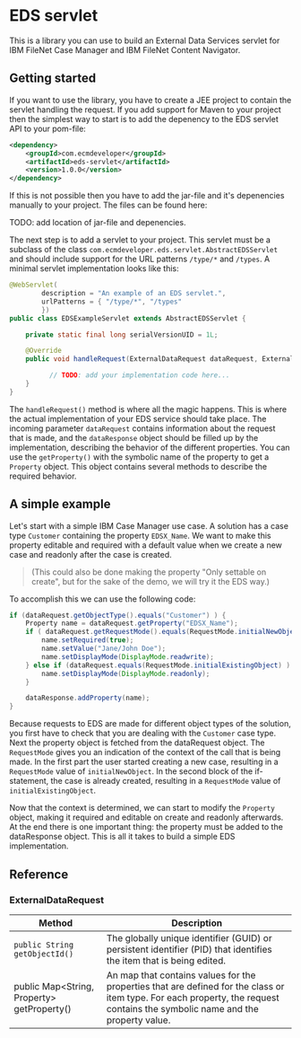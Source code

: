 # EDS servlet
This is a library you can use to build an External Data Services servlet for IBM FileNet
Case Manager and IBM FileNet Content Navigator.

## Getting started

If you want to use the library,
you have to create a JEE project to contain the servlet handling the request. If you add
support for Maven to your project then the simplest way to start is to add the depenency
to the EDS servlet API to your pom-file:

```xml
<dependency>
    <groupId>com.ecmdeveloper</groupId>
    <artifactId>eds-servlet</artifactId>
    <version>1.0.0</version>
</dependency>
```

If this is not possible then you have to add the jar-file and it's depenencies manually
to your project. The files can be found here:

TODO: add location of jar-file and depenencies.

The next step is to add a servlet to your project. This servlet must be a subclass
of the class ```com.ecmdeveloper.eds.servlet.AbstractEDSServlet``` and should include
support for the URL patterns ```/type/*``` and ```/types```. A minimal servlet implementation
looks like this:

```java
@WebServlet(
		description = "An example of an EDS servlet.",
		urlPatterns = { "/type/*", "/types"
		})
public class EDSExampleServlet extends AbstractEDSServlet {

	private static final long serialVersionUID = 1L;

	@Override
	public void handleRequest(ExternalDataRequest dataRequest, ExternalDataResponse dataResponse) {

		  // TODO: add your implementation code here...
	}
}
```

The ```handleRequest()``` method is where all the magic happens. This is where the actual implementation
of your EDS service should take place. The incoming parameter ```dataRequest``` contains information
about the request that is made, and the `dataResponse` object should be filled up by the implementation, describing the behavior of the different properties. You can use the ```getProperty()``` with the symbolic name of the property to get a `Property` object. This object contains several methods to describe the required behavior.

## A simple example

Let's start with a simple IBM Case Manager use case. A solution has a case type ```Customer``` containing the property `EDSX_Name`. We want to make this property editable and
required with a default value when we create a new case and readonly after the case is created.

> (This could also be done making the property "Only settable on create", but for the
> sake of the demo, we will try it the EDS way.)

To accomplish this we can use the following code:
```java
if (dataRequest.getObjectType().equals("Customer") ) {
	Property name = dataRequest.getProperty("EDSX_Name");
	if ( dataRequest.getRequestMode().equals(RequestMode.initialNewObject) ) {
		name.setRequired(true);
		name.setValue("Jane/John Doe");
		name.setDisplayMode(DisplayMode.readwrite);
	} else if (dataRequest.equals(RequestMode.initialExistingObject) ) {
		name.setDisplayMode(DisplayMode.readonly);
	}

	dataResponse.addProperty(name);
}
```
Because requests to EDS are made for different object types of the solution, you
first have to check that you are dealing with the `Customer` case type. Next the
property object is fetched from the dataRequest object. The `RequestMode` gives you
an indication of the context of the call that is being made. In the first part
the user started creating a new case, resulting in a `RequestMode` value of `initialNewObject`.
In the second block of the if-statement, the case is already created, resulting
in a `RequestMode` value of `initialExistingObject`.

Now that the context is determined, we can start to modify the `Property` object, making
it required and editable on create and readonly afterwards. At
the end there is one important thing: the property must be added to the dataResponse
object. This is all it takes to build a simple EDS implementation.

## Reference

### ExternalDataRequest

Method | Description
-------|------------
`public String getObjectId()` | The globally unique identifier (GUID) or persistent identifier (PID) that identifies the item that is being edited.
public Map<String, Property> getProperty() | An map that contains values for the properties that are defined for the class or item type. For each property, the request contains the symbolic name and the property value.
